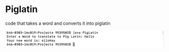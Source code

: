 # Piglatin
code that takes a word and converts it into piglatin

![PigLatin App](https://github.com/wheaties0/PigLatin/blob/master/PigLatin.png)
